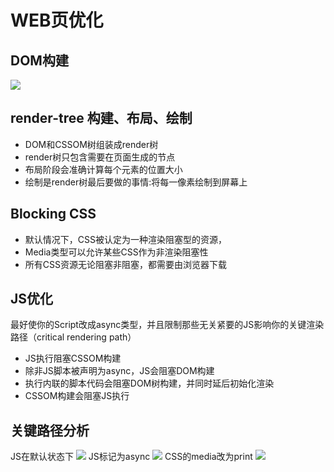 # WEB页优化

## DOM构建
![](https://developers.google.com/web/fundamentals/performance/critical-rendering-path/images/full-process.png)

## render-tree 构建、布局、绘制

- DOM和CSSOM树组装成render树
- render树只包含需要在页面生成的节点
- 布局阶段会准确计算每个元素的位置大小
- 绘制是render树最后要做的事情:将每一像素绘制到屏幕上

## Blocking CSS

- 默认情况下，CSS被认定为一种渲染阻塞型的资源，
- Media类型可以允许某些CSS作为非渲染阻塞性
- 所有CSS资源无论阻塞非阻塞，都需要由浏览器下载

## JS优化
最好使你的Script改成async类型，并且限制那些无关紧要的JS影响你的关键渲染路径（critical rendering path）
- JS执行阻塞CSSOM构建
- 除非JS脚本被声明为async，JS会阻塞DOM构建
- 执行内联的脚本代码会阻塞DOM树构建，并同时延后初始化渲染
- CSSOM构建会阻塞JS执行

## 关键路径分析

JS在默认状态下
![](https://developers.google.com/web/fundamentals/performance/critical-rendering-path/images/analysis-dom-css-js.png)
JS标记为async
![](https://developers.google.com/web/fundamentals/performance/critical-rendering-path/images/analysis-dom-css-js-async.png)
CSS的media改为print
![](https://developers.google.com/web/fundamentals/performance/critical-rendering-path/images/analysis-dom-css-nb-js-async.png)